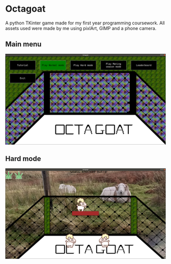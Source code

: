 # Octagoat
A python TKinter game made for my first year programming coursework. All assets used were made by me using pixlArt, GIMP and a phone camera.

## Main menu
![Main menu](https://github.com/great-code-madim/Octagoat/blob/master/Screenshots/Screenshot%20from%202020-06-01%2017-55-41.png)

## Hard mode

![Hard mode](https://github.com/great-code-madim/Octagoat/blob/master/Screenshots/Screenshot%20from%202020-06-01%2018-06-22.png)

